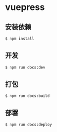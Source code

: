# vuepress

## 安装依赖

``` sh
$ npm install
```

## 开发

``` sh
$ npm run docs:dev
```

## 打包

``` sh
$ npm run docs:build
```

## 部署
```
$ npm run docs:deploy
```

